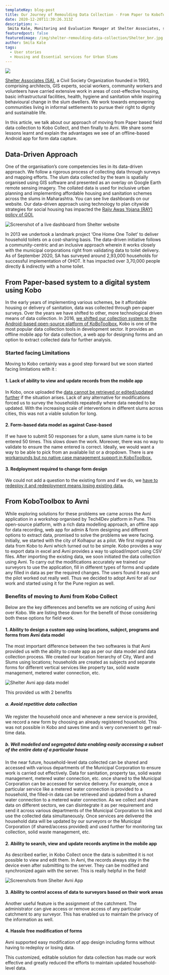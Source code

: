 ```yaml
---
templateKey: blog-post
title: Our Journey of Remoulding Data Collection - From Paper to KoboToolbox to Avni
date: 2020-12-20T11:39:26.313Z
description: >-
 Smita Kale, Monitoring and Evaluation Manager at Shelter Associates, shares about their journey of moving from Paper based data collection to digital systems, first using KoboToolbox and then to Avni.
featuredpost: false
featuredimage: /img/shelter-remoulding-data-collection/Shelter_bnr.jpg
author: Smita Kale
tags:
  - User stories
  - Housing and Essential services for Urban Slums
---
```

![](/img/shelter-remoulding-data-collection/Shelter_bnr.jpg)

<a href="http://shelter-associates.org/" target="_blank" rel="noopener noreferrer">Shelter Associates (SA)</a>, a Civil Society Organization founded in 1993, comprising architects, GIS experts, social workers, community workers and volunteers have carried extensive work in areas of cost-effective housing, basic infrastructural facilities, health, hygiene and sanitation while inspiring behavioural change in the slum dwellers. We work towards empowering communities living in informal settlements to pursue their right to dignity and sustainable life.

In this article, we talk about our approach of moving from Paper based field data collection to Kobo Collect, and then finally to Avni. We share some lessons learnt and explain the advantages we see of an offline-based Android app for form data capture.
 
## Data-Driven Approach
One of the organisation’s core competencies lies in its data-driven approach. We follow a rigorous process of collecting data through surveys and mapping efforts. The slum data collected by the team is spatially organised using GIS software and presented as an overlay on Google Earth remote sensing imagery. The collated data is used for inclusive urban planning and implementing affordable housing and sanitation schemes across the slums in Maharashtra. You can see live dashboards on our website. Our data-driven approach using technology to plan citywide strategies for social housing has impacted the <a href="http://shelter-associates.org/" target="_blank" rel="noopener noreferrer">Rajiv Awas Yojana (RAY) policy of GOI.</a>

![Screenshot of a live dashboard from Shelter website](/img/shelter-remoulding-data-collection/Shelter_kolhapur_dashboard_screenshot.png)

In 2013 we undertook a landmark project ‘One Home One Toilet’ to deliver household toilets on a cost-sharing basis. The data-driven initiative follows a community-centric and an inclusive approach wherein it works closely with the municipal corporations right from validating data to toilet delivery. As of September 2020, SA has surveyed around 2,93,000 households for successful implementation of OHOT. It has impacted over 3,70,000 people directly & indirectly with a home toilet.
 
## From Paper-based system to a digital system using Kobo
In the early years of implementing various schemes, be it affordable housing or delivery of sanitation, data was collected through pen-paper surveys. Over the years we have shifted to other, more technological driven means of data collection. In 2016, <a href="https://shelter-associates.org/blog/making-the-complex-simple-kobo-toolbox-improves-efficiency-in-data-collection/" target="_blank" rel="noopener noreferrer">we shifted our collection system to the Android-based open-source platform of KoBoToolbox.</a> Kobo is one of the most popular data collection tools in development sector. It provides an offline mobile app for data collection, a web app for designing forms and an option to extract collected data for further analysis.

### Started facing Limitations
Moving to Kobo certainly was a good step forward but we soon started facing limitations with it :
#### 1. Lack of ability to view and update records from the mobile app
In Kobo, once uploaded the <a href="https://community.kobotoolbox.org/t/update-an-already-submitted-record-on-a-mobile-client/1745" target="_blank" rel="noopener noreferrer">data cannot be retrieved or edited/updated further</a> if the situation arises. Lack of any alternative for modifications forced us to survey the households repeatedly where data needed to be updated. With the increasing scale of interventions in different slums across cities, this was not a viable solution for long.

#### 2. Form-based data model as against Case-based
If we have to submit 50 responses for a slum, same slum name is to be entered 50 times. This slows down the work. Moreover, there was no way to validate to ensure the name entered is correct. Ideally, we would want a way to be able to pick from an available list or a dropdown. There is are <a href="https://community.kobotoolbox.org/t/case-management-in-kobo/8944" target="_blank" rel="noopener noreferrer">workarounds but no native case management support in KoboToolbox.</a>
 
#### 3. Redployment required to change form design 
We could not add a question to the existing form and if we do, we <a href="https://community.kobotoolbox.org/t/updating-redeploying-survey-form-while-data-collection-is-on-going/6088" target="_blank" rel="noopener noreferrer">have to redeploy it and redeployment means losing existing data.</a>

## From KoboToolbox to Avni
While exploring solutions for these problems we came across the Avni application in a workshop organised by Tech4Dev platform in Pune. This open-source platform, with a rich data modelling approach, an offline app for data recording, web app for admin & form designing and different options to extract data, promised to solve the problems we were facing. 
Initially, we started with the city of Kolhapur as a pilot. We first migrated our data from Kobo to Avni which turned out to be simple. Kobo provides a way to export data in excel and Avni provides a way to upload/import using CSV files. After importing the existing data, we soon initiated the data collection using Avni. To carry out the modifications accurately we trained our surveyors to use the application, fill in different types of forms and update any filled in data as per the required changes. The users found it easy and the pilot worked out really well. Thus we decided to adopt Avni for all our work and started using it for the Pune region as well.

### Benefits of moving to Avni from Kobo Collect
Below are the key differences and benefits we are noticing of using Avni over Kobo. We are listing these down for the benefit of those considering both these options for field work.
 
#### 1. Ability to design a custom app using locations, subject, programs and forms from Avni data model
The most important difference between the two softwares is that Avni provided us with the ability to create app as per our data model and data collection process. We created our location hierarchy of City, Ward and Slums using locations; households are created as subjects and separate forms for different vertical services like property tax, solid waste management, metered water connection, etc. 

![Shelter Avni app data model](/img/shelter-remoulding-data-collection/Shelter_data_model.png)

This provided us with 2 benefits
##### a. Avoid repetitive data collection
We register the household once and whenever a new service is provided, we record a new form by choosing an already registered household. This was not possible in Kobo and saves time and is very convenient to get real-time data.
##### b. Well modelled and segregated data enabling easily accessing a subset of the entire data of a particular house
In the near future, household-level data collected can be shared and accessed with various departments of the Municipal Corporation to ensure work is carried out effectively. Data for sanitation, property tax, solid waste management, metered water connection, etc. once shared to the Municipal Corporation can be accessed for service delivery. For example, once a particular service like a metered water connection is provided to a household, the filled-in data can be retrieved and updated from a shared water connection to a metered water connection. As we collect and share data on different sectors, we can disintegrate it as per requirement and send it across various departments of the Municipal Corporation to link and use the collected data simultaneously. Once services are delivered the household data will be updated by our surveyors or the Municipal Corporation (if shared/access provided) and used further for monitoring tax collection, solid waste management, etc.

#### 2. Ability to search, view and update records anytime in the mobile app
As described earlier, in Kobo Collect once the data is submitted it is not possible to view and edit them. In Avni, the records always stay in the device even after submitting to the server. They can be modified and synchronized again with the server. This is really helpful in the field!

![Screenshots from Shelter Avni App ](/img/shelter-remoulding-data-collection/Shelter_avni_app_screenshot.png)
#### 3. Ability to control access of data to surveyors based on their work areas
Another useful feature is the assignment of the catchment. The administrator can give access or remove access of any particular catchment to any surveyor. This has enabled us to maintain the privacy of the information as well. 
#### 4. Hassle free modification of forms
Avni supported easy modification of app design including forms without having to redeploy or losing data.

This customized, editable solution for data collection has made our work effective and greatly reduced the efforts to maintain updated household-level data. 

